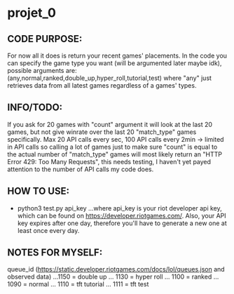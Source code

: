 # projet_0

## CODE PURPOSE:
For now all it does is return your recent games' placements.
In the code you can specify the game type you want (will be argumented later maybe idk), possible arguments are: (any,normal,ranked,double_up,hyper_roll,tutorial,test) where "any" just retrieves data from all latest games regardless of a games' types.

## INFO/TODO:
If you ask for 20 games with "count" argument it will look at the last 20 games, but not give winrate over the last 20 "match_type" games specifically.
Max 20 API calls every sec, 100 API calls every 2min -> limited in API calls so calling a lot of games just to make sure "count" is equal to the actual number of "match_type" games will most likely return an "HTTP Error 429: Too Many Requests", this needs testing, I haven't yet payed attention to the number of API calls my code does.


## HOW TO USE:
+ python3 test.py api_key
...where api_key is your riot developer api key, which can be found on https://developer.riotgames.com/.
Also, your API key expires after one day, therefore you'll have to generate a new one at least once every day.




## NOTES FOR MYSELF:
queue_id (https://static.developer.riotgames.com/docs/lol/queues.json and observed data)
...1150 = double up
...    1130 = hyper roll
...    1100 = ranked
...    1090 = normal
...    1110 = tft tutorial
...    1111 = tft test